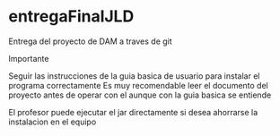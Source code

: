 # entregaFinalJLD
Entrega del proyecto de DAM a traves de git


Importante 

Seguir las instrucciones de la guia basica de usuario para instalar el programa correctamente
Es muy recomendable leer el documento del proyecto antes de operar con el aunque con la guia basica se entiende

El profesor puede ejecutar el jar directamente si desea ahorrarse la instalacion en el equipo
